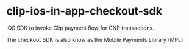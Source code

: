 clip-ios-in-app-checkout-sdk
============================

iOS SDK to invoke Clip payment flow for CNP transactions. 

The checkout SDK is also know as the Mobile Payments Library (MPL)
